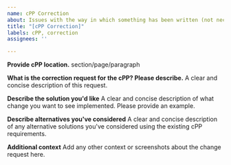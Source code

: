 ```yaml
---
name: cPP Correction
about: Issues with the way in which something has been written (not necessarily incorrect)
title: "[cPP Correction]"
labels: cPP, correction
assignees: ''

---
```


**Provide cPP location.**
section/page/paragraph

**What is the correction request for the cPP? Please describe.**
A clear and concise description of this request.

**Describe the solution you'd like**
A clear and concise description of what change you want to see implemented. Please provide an example.

**Describe alternatives you've considered**
A clear and concise description of any alternative solutions you've considered using the existing cPP requirements.

**Additional context**
Add any other context or screenshots about the change request here.
